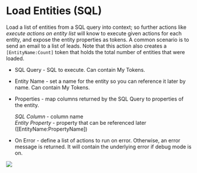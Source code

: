 # Load Entities \(SQL\)

Load a list of entities from a SQL query into context; so further actions like _execute actions on entity list_ will know to execute given actions for each entity, and expose the entity properties as tokens. A common scenario is to send an email to a list of leads. Note that this action also creates a `[EntityName:Count]` token that holds the total number of entities that were loaded.

* SQL Query - SQL to execute. Can contain My Tokens.
* Entity Name - set a name for the entity so you can reference it later by name. Can contain My Tokens.
* Properties - map columns returned by the SQL Query to properties of the entity.

  _SQL Column_ - column name  
  _Entity Property_ - property that can be referenced later \(\[EntityName:PropertyName\]\)

* On Error - define a list of actions to run on error. Otherwise, an error message is returned. It will contain the underlying error if debug mode is on.

![](http://static.dnnsharp.com/documentation/load_enity_sql.png)

